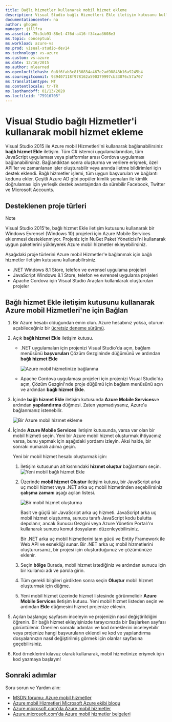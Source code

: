 ```yaml
---
title: Bağlı hizmetler kullanarak mobil hizmet ekleme
description: Visual Studio bağlı Hizmetleri Ekle iletişim kutusunu kullanarak mobil hizmetler ekleyin
documentationcenter: na
author: ghogen
manager: jillfra
ms.assetid: 75c3cb93-88e1-476d-a416-f34caa3608e3
ms.topic: conceptual
ms.workload: azure-vs
ms.prod: visual-studio-dev14
ms.technology: vs-azure
ms.custom: vs-azure
ms.date: 12/16/2015
ms.author: mlearned
ms.openlocfilehash: 0a8f6fab3c8f30834a467e2ad98843b16a9245b4
ms.sourcegitcommit: 939407118f978162a590379997cb33076c57a707
ms.translationtype: MT
ms.contentlocale: tr-TR
ms.lasthandoff: 01/13/2020
ms.locfileid: "75916705"
---
```

# <a name="adding-mobile-services-by-using-visual-studio-connected-services"></a>Visual Studio bağlı Hizmetler'i kullanarak mobil hizmet ekleme
Visual Studio 2015 ile Azure mobil Hizmetleri'ni kullanarak bağlanabilirsiniz **bağlı hizmet Ekle** iletişim. Tüm C# istemci uygulamalarından, tüm JavaScript uygulaması veya platformlar arası Cordova uygulaması bağlanabilirsiniz. Bağlandıktan sonra oluşturma ve verilere erişmek, özel API'ler ve zamanlanan işler oluşturabilir veya anında iletme bildirimleri için destek eklendi.  Bağlı hizmetler işlemi, tüm uygun başvuruları ve bağlantı kodunu ekler. Çeşitli Azure AD gibi popüler kimlik şemaları ile kimlik doğrulaması için yerleşik destek avantajından da sürebilir Facebook, Twitter ve Microsoft Accounts.

## <a name="supported-project-types"></a>Desteklenen proje türleri
> [!NOTE]
> Visual Studio 2015'te, bağlı hizmet Ekle iletişim kutusunu kullanarak bir Windows Evrensel (Windows 10) projeleri için Azure Mobile Services eklenmesi desteklenmiyor. Projeniz için NuGet Paket Yöneticisi'ni kullanarak uygun paketlerini yükleyerek Azure mobil hizmetler ekleyebilirsiniz.
>
>

Aşağıdaki proje türlerini Azure mobil Hizmetler'e bağlanmak için bağlı hizmetler iletişim kutusunu kullanabilirsiniz.

* .NET Windows 8.1 Store, telefon ve evrensel uygulama projeleri
* JavaScript Windows 8.1 Store, telefon ve evrensel uygulama projeleri
* Apache Cordova için Visual Studio Araçları kullanılarak oluşturulan projeler

## <a name="connect-to-azure-mobile-services-using-the-add-connected-services-dialog"></a>Bağlı hizmet Ekle iletişim kutusunu kullanarak Azure mobil Hizmetleri'ne için Bağlan
1. Bir Azure hesabı olduğundan emin olun. Azure hesabınız yoksa, oturum açabileceğiniz bir [ücretsiz deneme sürümü](https://azure.microsoft.com/pricing/free-trial/).
2. Açık **bağlı hizmet Ekle** iletişim kutusu.

   * .NET uygulamaları için projenizi Visual Studio'da açın, bağlam menüsünü **başvuruları** Çözüm Gezgininde düğümünü ve ardından **bağlı hizmet Ekle**

        ![Azure mobil hizmetinize bağlanma](./media/vs-azure-tools-connected-services-add-mobile-services/IC797635.png)
   * Apache Cordova uygulaması projeleri için projenizi Visual Studio'da açın, Çözüm Gezgini'nde proje düğümü için bağlam menüsünü açın ve ardından **bağlı hizmet Ekle**.
3. İçinde **bağlı hizmet Ekle** iletişim kutusunda **Azure Mobile Services**ve ardından **yapılandırma** düğmesi. Zaten yapmadıysanız, Azure'a bağlanmanız istenebilir.

    ![Bir Azure mobil hizmet ekleme](./media/vs-azure-tools-connected-services-add-mobile-services/IC797636.png)
4. İçinde **Azure Mobile Services** iletişim kutusunda, varsa var olan bir mobil hizmeti seçin. Yeni bir Azure mobil hizmet oluşturmak ihtiyacınız varsa, bunu yapmak için aşağıdaki yordamı izleyin. Aksi halde, bir sonraki numaralı adıma geçin.

    Yeni bir mobil hizmet hesabı oluşturmak için:

   1. İletişim kutusunun alt kısmındaki **hizmet oluştur** bağlantısını seçin.
       ![Yeni mobil bağlı hizmet Ekle](./media/vs-azure-tools-connected-services-add-mobile-services/IC797637.png)
   2. Üzerinde **mobil hizmet Oluştur** iletişim kutusu, bir JavaScript arka uç mobil hizmet veya .NET arka uç mobil hizmetinden seçebilirsiniz **çalışma zamanı** aşağı açılan listesi.

       ![Bir mobil hizmet oluşturma](./media/vs-azure-tools-connected-services-add-mobile-services/IC797638.png)

       Basit ve güçlü bir JavaScript arka uç hizmeti. JavaScript arka uç mobil hizmet oluşturma, sunucu tarafı JavaScript kodu bulutta depolanır, ancak Sunucu Gezgini veya Azure Yönetim Portalı'nı kullanarak sunucu komut dosyalarını düzenleyebilirsiniz.

       Bir .NET arka uç mobil hizmetlerini tam gücü ve Entity Framework ile Web API ve esnekliği sunar. Bir .NET arka uç mobil hizmetlerini oluşturursanız, bir projesi için oluşturduğunuz ve çözümünüze eklenir.
   3. Seçin **bölge** Burada, mobil hizmet istediğiniz ve ardından sunucu için bir kullanıcı adı ve parola girin.
   4. Tüm gerekli bilgileri girdikten sonra seçin **Oluştur** mobil hizmet oluşturmak için düğme.
   5. Yeni mobil hizmet üzerinde hizmet listesinde görünmelidir **Azure Mobile Services** iletişim kutusu. Yeni mobil hizmet listeden seçin ve ardından **Ekle** düğmesini hizmet projenize ekleyin.
5. Açılan başlangıç sayfasını inceleyin ve projenizin nasıl değiştirildiğini öğrenin. Bir bağlı hizmet ekleyişinizde tarayıcınızda bir Başlarken sayfası görüntülenir. Önerilen sonraki adımları ve kod örneklerini inceleyebilir veya projenize hangi başvuruların eklendi ve kod ve yapılandırma dosyalarınızın nasıl değiştirilmiş görmek için olanlar sayfasına geçebilirsiniz.
6. Kod örneklerini kılavuz olarak kullanarak, mobil hizmetinize erişmek için kod yazmaya başlayın!

## <a name="next-steps"></a>Sonraki adımlar
Soru sorun ve Yardım alın:

* [MSDN forumu: Azure mobil hizmetler](https://social.msdn.microsoft.com/forums/azure/home?forum=azuremobile)
* [Azure mobil Hizmetleri Microsoft Azure ekibi blogu](https://azure.microsoft.com/blog/topics/mobile/)
* [Azure.microsoft.com'da Azure mobil hizmetler](https://azure.microsoft.com/services/mobile-services/)
* [Azure.microsoft.com'da Azure mobil hizmetler belgeleri](https://azure.microsoft.com/documentation/services/mobile-services/)
